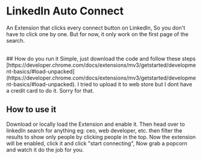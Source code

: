 # LinkedIn Auto Connect

An Extension that clicks every connect button on LinkedIn, So you don't have to click one by one.
But for now, it only work on the first page of the search.

<br>
## How do you run it
Simple, just download the code and follow these steps 
[https://developer.chrome.com/docs/extensions/mv3/getstarted/development-basics/#load-unpacked](https://developer.chrome.com/docs/extensions/mv3/getstarted/development-basics/#load-unpacked). I tried to upload it to web store but I dont have a credit card to do it. Sorry for that.

## How to use it

Download or locally load the Extension and enable it. Then head over to linkedIn search for anything eg: ceo, web developer, etc. then filter the results to show only people by clicking people in the top. Now the extension will be enabled, click it and click "start connecting", Now grab a popcorn and watch it do the job for you.
